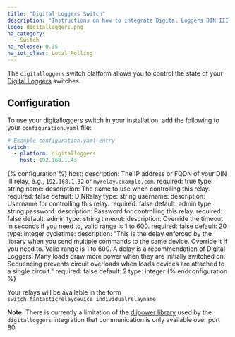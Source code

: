 ```yaml
---
title: "Digital Loggers Switch"
description: "Instructions on how to integrate Digital Loggers DIN III relays into Home Assistant."
logo: digitalloggers.png
ha_category:
  - Switch
ha_release: 0.35
ha_iot_class: Local Polling
---
```


The `digitalloggers` switch platform allows you to control the state of your [Digital Loggers](http://www.digital-loggers.com/dinfaqs.html) switches.

## Configuration

To use your digitalloggers switch in your installation, add the following to your `configuration.yaml` file:

```yaml
# Example configuration.yaml entry
switch:
  - platform: digitalloggers
    host: 192.168.1.43
```

{% configuration %}
host:
  description: The IP address or FQDN of your DIN III relay, e.g., `192.168.1.32` or `myrelay.example.com`.
  required: true
  type: string
name:
  description: The name to use when controlling this relay.
  required: false
  default: DINRelay
  type: string
username:
  description: Username for controlling this relay.
  required: false
  default: admin
  type: string
password:
  description: Password for controlling this relay.
  required: false
  default: admin
  type: string
timeout:
  description: Override the timeout in seconds if you need to, valid range is 1 to 600.
  required: false
  default: 20
  type: integer
cycletime:
  description: "This is the delay enforced by the library when you send multiple commands to the same device. Override it if you need to. Valid range is 1 to 600. A delay is a recommendation of Digital Loggers: Many loads draw more power when they are initially switched on. Sequencing prevents circuit overloads when loads devices are attached to a single circuit."
  required: false
  default: 2
  type: integer
{% endconfiguration %}

Your relays will be available in the form `switch.fantasticrelaydevice_individualrelayname`

**Note:** There is currently a limitation of the [dlipower library](https://github.com/dwighthubbard/python-dlipower) used by the `digitalloggers` integration that communication is only available over port 80.
